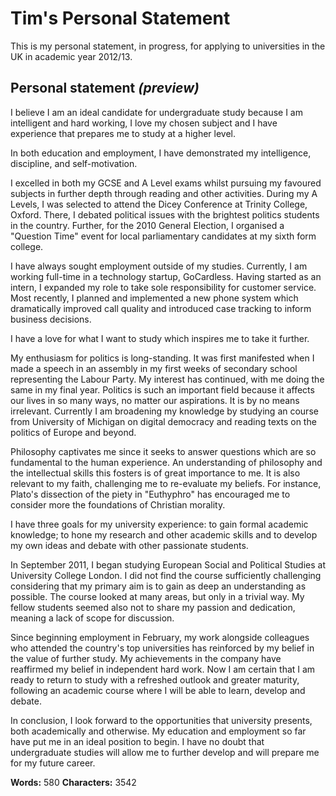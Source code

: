 # Tim's Personal Statement

This is my personal statement, in progress, for applying to universities in the UK in academic year 2012/13.

## Personal statement *(preview)*


I believe I am an ideal candidate for undergraduate study because I am intelligent and hard working, I love my chosen subject and I have experience that prepares me to study at a higher level.

In both education and employment, I have demonstrated my intelligence, discipline, and self-motivation. 

I excelled in both my GCSE and A Level exams whilst pursuing my favoured subjects in further depth through reading and other activities. During my A Levels, I was selected to attend the Dicey Conference at Trinity College, Oxford. There, I debated political issues with the brightest politics students in the country. Further, for the 2010 General Election, I organised a "Question Time" event for local parliamentary candidates at my sixth form college. 

I have always sought employment outside of my studies. Currently, I am working full-time in a technology startup, GoCardless. Having started as an intern, I expanded my role to take sole responsibility for customer service. Most recently, I planned and implemented a new phone system which dramatically improved call quality and introduced case tracking to inform business decisions.

I have a love for what I want to study which inspires me to take it further. 

My enthusiasm for politics is long-standing. It was first manifested when I made a speech in an assembly in my first weeks of secondary school representing the Labour Party. My interest has continued, with me doing the same in my final year. Politics is such an important field because it affects our lives in so many ways, no matter our aspirations. It is by no means irrelevant. Currently I am broadening my knowledge by studying an course from University of Michigan on digital democracy and reading texts on the politics of Europe and beyond.

Philosophy captivates me since it seeks to answer questions which are so fundamental to the human experience. An understanding of philosophy and the intellectual skills this fosters is of great importance to me. It is also relevant to my faith, challenging me to re-evaluate my beliefs. For instance, Plato's dissection of the piety in "Euthyphro" has encouraged me to consider more the foundations of Christian morality.

I have three goals for my university experience: to gain formal academic knowledge; to hone my research and other academic skills and to develop my own ideas and debate with other passionate students.

In September 2011, I began studying European Social and Political Studies at University College London. I did not find the course sufficiently challenging considering that my primary aim is to gain as deep an understanding as possible. The course looked at many areas, but only in a trivial way. My fellow students seemed also not to share my passion and dedication, meaning a lack of scope for discussion.

Since beginning employment in February, my work alongside colleagues who attended the country's top universities has reinforced by my belief in the value of further study. My achievements in the company have reaffirmed my belief in independent hard work. Now I am certain that I am ready to return to study with a refreshed outlook and greater maturity, following an academic course where I will be able to learn, develop and debate.

In conclusion, I look forward to the opportunities that university presents, both academically and otherwise. My education and employment so far have put me in an ideal position to begin. I have no doubt that undergraduate studies will allow me to further develop and will prepare me for my future career.


__Words:__ 580
__Characters:__ 3542